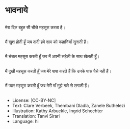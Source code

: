# भावनाये

##
मेरा दिल बहुत सी चीज़े महसूस करता है।

##
मैं खुश होती हूँ जब दादी हमे शाम को कहानियाँ सुनाती हैं।

##
मै चंचल महसूस करती हूँ जब मैं अपनी सहेली के साथ खेलती हूँ।

##
मैं दुखी महसूस करती हूँ जब मेरे पापा कहते हैं कि उनके पास पैसे नही हैं।

##
मैं प्यार महसूस करती हूँ जब मेरी माँ मुझे गले से लगाती हैं।

##
* License: [CC-BY-NC]
* Text: Clare Verbeek, Thembani Dladla, Zanele Buthelezi
* Illustration: Kathy Arbuckle, Ingrid Schechter
* Translation: Tanvi Sirari
* Language: hi
